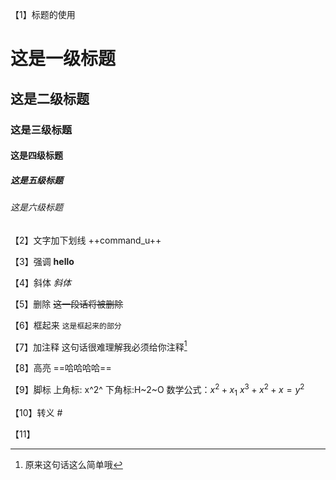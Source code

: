【1】标题的使用
# 这是一级标题
## 这是二级标题
### 这是三级标题
#### 这是四级标题
##### 这是五级标题
###### 这是六级标题

【2】文字加下划线
++command_u++

【3】强调
**hello**

【4】斜体
*斜体*

【5】删除
~~这一段话将被删除~~

【6】框起来
`这是框起来的部分`

【7】加注释
这句话很难理解我必须给你注释[^1]

[^1]:原来这句话这么简单哦

【8】高亮
==哈哈哈哈==

【9】脚标
上角标: x^2^
下角标:H~2~O
数学公式：$x^2+x_1$
	$x^3+x^2+x = y^2$

【10】转义
\#


【11】


